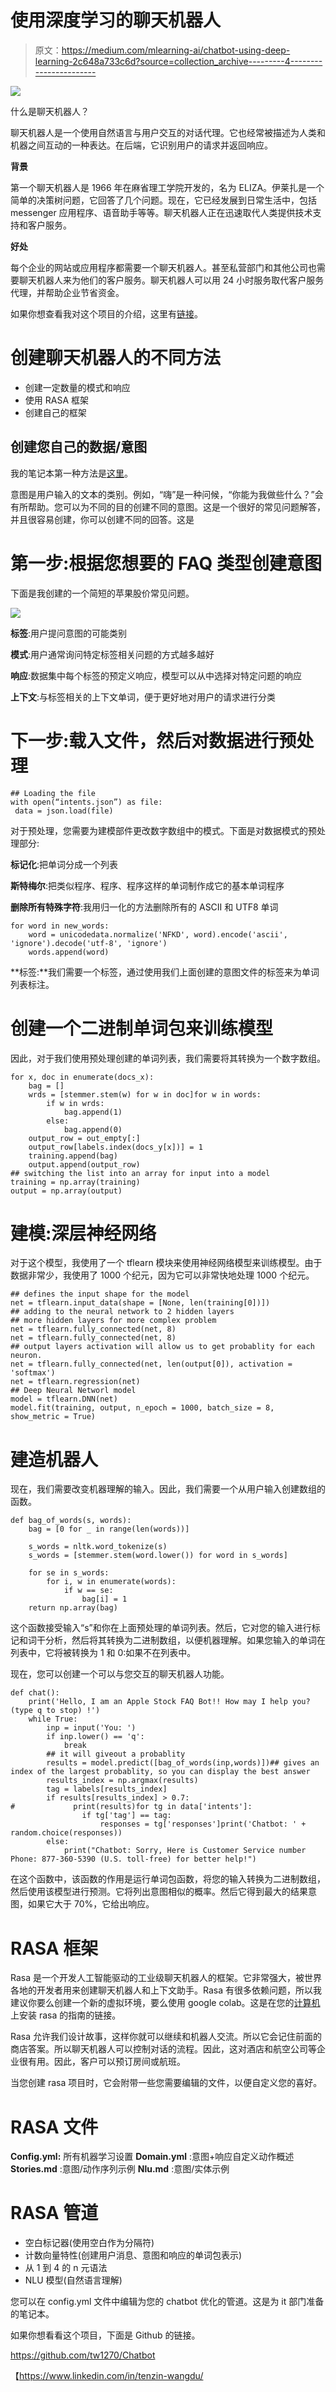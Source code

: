 # 使用深度学习的聊天机器人

> 原文：<https://medium.com/mlearning-ai/chatbot-using-deep-learning-2c648a733c6d?source=collection_archive---------4----------------------->

![](img/59f7a7e6e3ace3f02b5683fb6d280658.png)

什么是聊天机器人？

聊天机器人是一个使用自然语言与用户交互的对话代理。它也经常被描述为人类和机器之间互动的一种表达。在后端，它识别用户的请求并返回响应。

**背景**

第一个聊天机器人是 1966 年在麻省理工学院开发的，名为 ELIZA。伊莱扎是一个简单的决策树问题，它回答了几个问题。现在，它已经发展到日常生活中，包括 messenger 应用程序、语音助手等等。聊天机器人正在迅速取代人类提供技术支持和客户服务。

**好处**

每个企业的网站或应用程序都需要一个聊天机器人。甚至私营部门和其他公司也需要聊天机器人来为他们的客户服务。聊天机器人可以用 24 小时服务取代客户服务代理，并帮助企业节省资金。

如果你想查看我对这个项目的介绍，这里有[链接](https://www.youtube.com/watch?v=cg_5bDdfCSw&ab_channel=tenzinwangdu)。

# **创建聊天机器人的不同方法**

*   创建一定数量的模式和响应
*   使用 RASA 框架
*   创建自己的框架

## **创建您自己的数据/意图**

我的笔记本第一种方法是[这里](https://github.com/tw1270/Chatbot/blob/master/Different%20types%20of%20Chatbot/twitter_chatbot/Apple%20Chatbot.ipynb)。

意图是用户输入的文本的类别。例如，“嗨”是一种问候，“你能为我做些什么？”会有所帮助。您可以为不同的目的创建不同的意图。这是一个很好的常见问题解答，并且很容易创建，你可以创建不同的回答。这是

# **第一步:根据您想要的 FAQ 类型创建意图**

下面是我创建的一个简短的苹果股价常见问题。

![](img/41061ad90254f48cfd9b404e8ca87245.png)

**标签**:用户提问意图的可能类别

**模式**:用户通常询问特定标签相关问题的方式越多越好

**响应**:数据集中每个标签的预定义响应，模型可以从中选择对特定问题的响应

**上下文**:与标签相关的上下文单词，便于更好地对用户的请求进行分类

# **下一步**:载入文件，然后对数据进行预处理

```
## Loading the file
with open(“intents.json”) as file:
 data = json.load(file)
```

对于预处理，您需要为建模部件更改数字数组中的模式。下面是对数据模式的预处理部分:

**标记化**:把单词分成一个列表

**斯特梅尔**:把类似程序、程序、程序这样的单词制作成它的基本单词程序

**删除所有特殊字符**:我用归一化的方法删除所有的 ASCII 和 UTF8 单词

```
for word in new_words:
    word = unicodedata.normalize('NFKD', word).encode('ascii', 'ignore').decode('utf-8', 'ignore')
    words.append(word)
```

**标签:**我们需要一个标签，通过使用我们上面创建的意图文件的标签来为单词列表标注。

# **创建一个二进制单词包来训练模型**

因此，对于我们使用预处理创建的单词列表，我们需要将其转换为一个数字数组。

```
for x, doc in enumerate(docs_x):
    bag = []
    wrds = [stemmer.stem(w) for w in doc]for w in words: 
        if w in wrds:
            bag.append(1)
        else:
            bag.append(0)
    output_row = out_empty[:]
    output_row[labels.index(docs_y[x])] = 1
    training.append(bag)
    output.append(output_row)
## switching the list into an array for input into a model
training = np.array(training)
output = np.array(output)
```

# 建模:深层神经网络

对于这个模型，我使用了一个 tflearn 模块来使用神经网络模型来训练模型。由于数据非常少，我使用了 1000 个纪元，因为它可以非常快地处理 1000 个纪元。

```
## defines the input shape for the model
net = tflearn.input_data(shape = [None, len(training[0])])
## adding to the neural network to 2 hidden layers 
## more hidden layers for more complex problem
net = tflearn.fully_connected(net, 8)
net = tflearn.fully_connected(net, 8)
## output layers activation will allow us to get probablity for each neuron.
net = tflearn.fully_connected(net, len(output[0]), activation = 'softmax')
net = tflearn.regression(net)
## Deep Neural Networl model
model = tflearn.DNN(net)
model.fit(training, output, n_epoch = 1000, batch_size = 8, show_metric = True)
```

# **建造机器人**

现在，我们需要改变机器理解的输入。因此，我们需要一个从用户输入创建数组的函数。

```
def bag_of_words(s, words):
    bag = [0 for _ in range(len(words))]

    s_words = nltk.word_tokenize(s)
    s_words = [stemmer.stem(word.lower()) for word in s_words]

    for se in s_words:
        for i, w in enumerate(words):
            if w == se:
                bag[i] = 1
    return np.array(bag)
```

这个函数接受输入“s”和你在上面预处理的单词列表。然后，它对您的输入进行标记和词干分析，然后将其转换为二进制数组，以便机器理解。如果您输入的单词在列表中，它将被转换为 1 和 0:如果不在列表中。

现在，您可以创建一个可以与您交互的聊天机器人功能。

```
def chat():
    print('Hello, I am an Apple Stock FAQ Bot!! How may I help you? (type q to stop) !')
    while True:
        inp = input('You: ')
        if inp.lower() == 'q':
            break
        ## it will giveout a probablity
        results = model.predict([bag_of_words(inp,words)])## gives an index of the largest probablity, so you can display the best answer
        results_index = np.argmax(results)
        tag = labels[results_index]
        if results[results_index] > 0.7:
#             print(results)for tg in data['intents']:
                if tg['tag'] == tag:
                    responses = tg['responses']print('Chatbot: ' + random.choice(responses))
        else:
            print("Chatbot: Sorry, Here is Customer Service number Phone: 877-360-5390 (U.S. toll-free) for better help!")
```

在这个函数中，该函数的作用是运行单词包函数，将您的输入转换为二进制数组，然后使用该模型进行预测。它将列出意图相似的概率。然后它得到最大的结果意图，如果它大于 70%，它给出响应。

# RASA 框架

Rasa 是一个开发人工智能驱动的工业级聊天机器人的框架。它非常强大，被世界各地的开发者用来创建聊天机器人和上下文助手。Rasa 有很多依赖问题，所以我建议你要么创建一个新的虚拟环境，要么使用 google colab。这是在您的[计算机](https://rasa.com/docs/rasa/installation)上安装 rasa 的指南的链接。

Rasa 允许我们设计故事，这样你就可以继续和机器人交流。所以它会记住前面的商店答案。所以聊天机器人可以控制对话的流程。因此，这对酒店和航空公司等企业很有用。因此，客户可以预订房间或航班。

当您创建 rasa 项目时，它会附带一些您需要编辑的文件，以便自定义您的喜好。

# **RASA 文件**

**Config.yml:** 所有机器学习设置
**Domain.yml** :意图+响应自定义动作概述
**Stories.md** :意图/动作序列示例
**Nlu.md** :意图/实体示例

# RASA 管道

*   空白标记器(使用空白作为分隔符)
*   计数向量特性(创建用户消息、意图和响应的单词包表示)
*   从 1 到 4 的 n 元语法
*   NLU 模型(自然语言理解)

您可以在 config.yml 文件中编辑为您的 chatbot 优化的管道。这是为 it 部门准备的笔记本。

如果你想看看这个项目，下面是 Github 的链接。

https://github.com/tw1270/Chatbot

【https://www.linkedin.com/in/tenzin-wangdu/ 